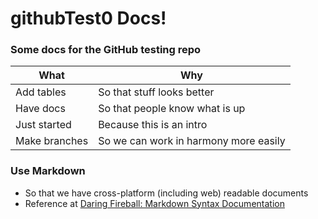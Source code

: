 githubTest0 Docs!
===========
### Some docs for the GitHub testing repo

| What | Why |
|-------|------|
Add tables | So that stuff looks better
Have docs  | So that people know what is up
Just started | Because this is an intro
Make branches | So we can work in harmony more easily

### Use Markdown
- So that we have cross-platform (including web) readable documents
- Reference at [Daring Fireball: Markdown Syntax Documentation](https://daringfireball.net/projects/markdown/syntax)
